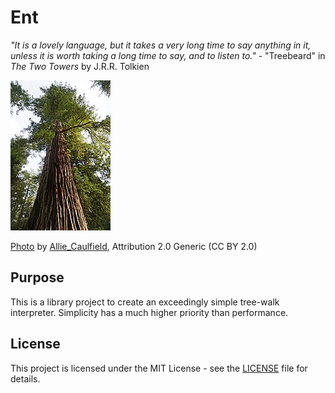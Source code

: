 # Ent

_"It is a lovely language, but it takes a very long time to say anything in it, unless it is worth taking a long time to say, and to listen to."_ - "Treebeard" in _The Two Towers_ by J.R.R. Tolkien

![Big Basin Redwood](BigBasinRedwood.jpg?raw=true "Big Basin Redwood")

[Photo](https://www.flickr.com/photos/wm_archiv/6845297455/) by [Allie_Caulfield](https://www.flickr.com/people/28577026@N02),
Attribution 2.0 Generic (CC BY 2.0)

## Purpose

This is a library project to create an exceedingly simple tree-walk interpreter. Simplicity has a much higher priority than performance.

## License

This project is licensed under the MIT License - see the [LICENSE](LICENSE) file for details.
